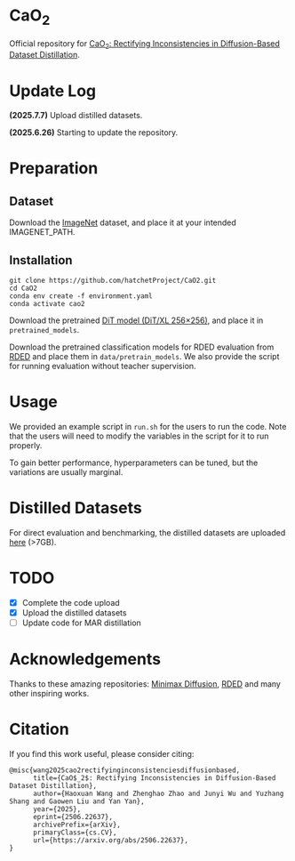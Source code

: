 # CaO<sub>2</sub>
Official repository for [CaO<sub>2</sub>: Rectifying Inconsistencies in Diffusion-Based Dataset Distillation](https://arxiv.org/abs/2506.22637v1). 

# Update Log
**(2025.7.7)** Upload distilled datasets.

**(2025.6.26)** Starting to update the repository.

# Preparation
## Dataset
Download the [ImageNet](https://image-net.org/download) dataset, and place it at your intended IMAGENET_PATH.

## Installation
```
git clone https://github.com/hatchetProject/CaO2.git
cd CaO2
conda env create -f environment.yaml
conda activate cao2
```

Download the pretrained [DiT model (DiT/XL 256×256)](https://dl.fbaipublicfiles.com/DiT/models/DiT-XL-2-256x256.pt), and place it in ``pretrained_models``.

Download the pretrained classification models for RDED evaluation from [RDED](https://github.com/LINs-lab/RDED) and place them in ``data/pretrain_models``. We also provide the script for running evaluation without teacher supervision.

# Usage
We provided an example script in ``run.sh`` for the users to run the code. Note that the users will need to modify the variables in the script for it to run properly. 

To gain better performance, hyperparameters can be tuned, but the variations are usually marginal.

# Distilled Datasets
For direct evaluation and benchmarking, the distilled datasets are uploaded [here](https://drive.google.com/file/d/1Nyk67RrjPirnjaInxLuID4csb5teN4eD/view?usp=sharing) (>7GB).

# TODO
- [x] Complete the code upload
- [x] Upload the distilled datasets
- [ ] Update code for MAR distillation

# Acknowledgements
Thanks to these amazing repositories: [Minimax Diffusion](https://github.com/vimar-gu/MinimaxDiffusion), [RDED](https://github.com/LINs-lab/RDED) and many other inspiring works.

# Citation
If you find this work useful, please consider citing:
```
@misc{wang2025cao2rectifyinginconsistenciesdiffusionbased,
      title={CaO$_2$: Rectifying Inconsistencies in Diffusion-Based Dataset Distillation}, 
      author={Haoxuan Wang and Zhenghao Zhao and Junyi Wu and Yuzhang Shang and Gaowen Liu and Yan Yan},
      year={2025},
      eprint={2506.22637},
      archivePrefix={arXiv},
      primaryClass={cs.CV},
      url={https://arxiv.org/abs/2506.22637}, 
}
```
